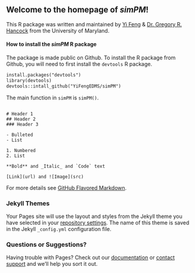 ## Welcome to the homepage of _simPM_!

This R package was written and maintained by [Yi Feng](https://terpconnect.umd.edu/~yifeng94/) & [Dr. Gregory R. Hancock](https://education.umd.edu/directory/gregory-r-hancock) from the University of Maryland.

#### How to install the _simPM_ R package 

The package is made public on Github. To install the R package from Github, you will need to first install the `devtools` R package.

```markdown
install.packages("devtools")
library(devtools)
devtools::intall_github("YiFengEDMS/simPM")
```
The main function in `simPM` is `simPM()`.

```

# Header 1
## Header 2
### Header 3

- Bulleted
- List

1. Numbered
2. List

**Bold** and _Italic_ and `Code` text

[Link](url) and ![Image](src)
```

For more details see [GitHub Flavored Markdown](https://guides.github.com/features/mastering-markdown/).

### Jekyll Themes

Your Pages site will use the layout and styles from the Jekyll theme you have selected in your [repository settings](https://github.com/YiFengEDMS/simPM/settings). The name of this theme is saved in the Jekyll `_config.yml` configuration file.

### Questions or Suggestions?

Having trouble with Pages? Check out our [documentation](https://help.github.com/categories/github-pages-basics/) or [contact support](https://github.com/contact) and we’ll help you sort it out.
